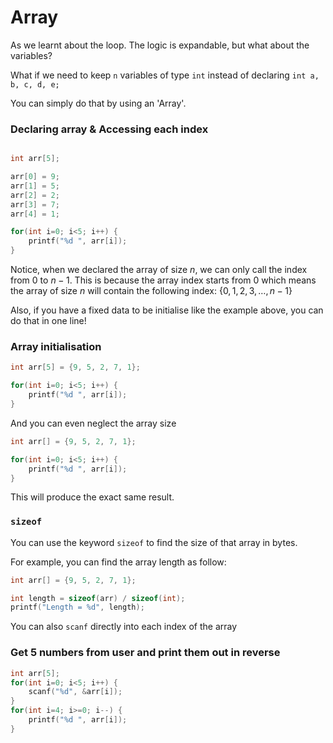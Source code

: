 # Array

As we learnt about the loop. The logic is expandable, but what about the variables?

What if we need to keep `n` variables of type `int` instead of declaring `int a, b, c, d, e;`

You can simply do that by using an 'Array'.

### Declaring array & Accessing each index

```c

int arr[5];

arr[0] = 9;
arr[1] = 5;
arr[2] = 2;
arr[3] = 7;
arr[4] = 1;

for(int i=0; i<5; i++) {
    printf("%d ", arr[i]);
}

```

Notice, when we declared the array of size $n$, we can only call the index from $0$ to $n-1$. This is because the array index starts from $0$ which means the array of size $n$ will contain the following index: $\lbrace 0, 1, 2, 3, \dots, n-1\rbrace$

Also, if you have a fixed data to be initialise like the example above, you can do that in one line!

### Array initialisation

```c
int arr[5] = {9, 5, 2, 7, 1};

for(int i=0; i<5; i++) {
    printf("%d ", arr[i]);
}
```
And you can even neglect the array size

```c
int arr[] = {9, 5, 2, 7, 1};

for(int i=0; i<5; i++) {
    printf("%d ", arr[i]);
}
```

This will produce the exact same result.

### `sizeof`

You can use the keyword `sizeof` to find the size of that array in bytes.

For example, you can find the array length as follow:

```c
int arr[] = {9, 5, 2, 7, 1};

int length = sizeof(arr) / sizeof(int);
printf("Length = %d", length);
```

You can also `scanf` directly into each index of the array

### Get 5 numbers from user and print them out in reverse
```c
int arr[5];
for(int i=0; i<5; i++) {
    scanf("%d", &arr[i]);
}
for(int i=4; i>=0; i--) {
    printf("%d ", arr[i]);
}
```